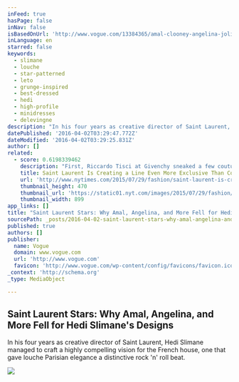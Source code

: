 ```yaml
---
inFeed: true
hasPage: false
inNav: false
isBasedOnUrl: 'http://www.vogue.com/13384365/amal-clooney-angelina-jolie-pitt-harry-styles-best-celebrity-saint-laurent-style/'
inLanguage: en
starred: false
keywords:
  - slimane
  - louche
  - star-patterned
  - leto
  - grunge-inspired
  - best-dressed
  - hedi
  - high-profile
  - minidresses
  - delevingne
description: "In his four years as creative director of Saint Laurent, Hedi Slimane managed to craft a highly compelling vision for the French house, one that gave louche Parisian elegance a distinctive rock 'n' roll beat."
datePublished: '2016-04-02T03:29:47.772Z'
dateModified: '2016-04-02T03:29:25.831Z'
author: []
related:
  - score: 0.6198339462
    description: "First, Riccardo Tisci at Givenchy sneaked a few couture looks into his men's wear show, and now, Hedi Slimane at Saint Laurent is creating his own, even more exclusive, version of the club."
    title: Saint Laurent Is Creating a Line Even More Exclusive Than Couture
    url: 'http://www.nytimes.com/2015/07/29/fashion/saint-laurent-is-creating-a-line-even-more-exclusive-than-couture.html'
    thumbnail_height: 470
    thumbnail_url: 'https://static01.nyt.com/images/2015/07/29/fashion/29OTR-web/29OTR-web-facebookJumbo.jpg'
    thumbnail_width: 899
app_links: []
title: "Saint Laurent Stars: Why Amal, Angelina, and More Fell for Hedi Slimane's Designs"
sourcePath: _posts/2016-04-02-saint-laurent-stars-why-amal-angelina-and-more-fell-for-h.md
published: true
authors: []
publisher:
  name: Vogue
  domain: www.vogue.com
  url: 'http://www.vogue.com'
  favicon: 'http://www.vogue.com/wp-content/config/favicons/favicon.ico'
_context: 'http://schema.org'
_type: MediaObject

---
```

<article style=""><h1>Saint Laurent Stars: Why Amal, Angelina, and More Fell for Hedi Slimane's Designs</h1><p>In his four years as creative director of Saint Laurent, Hedi Slimane managed to craft a highly compelling vision for the French house, one that gave louche Parisian elegance a distinctive rock 'n' roll beat.</p><img src="https://s3-us-west-2.amazonaws.com/the-grid-img/p/8cb5b16aa5bd494c21d127b7d6d91c5eb8b1a88c.jpg" /></article>